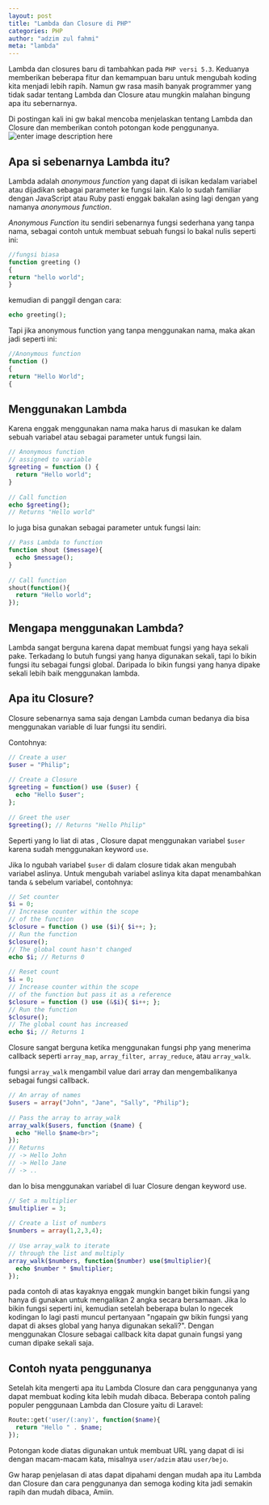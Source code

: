 ```yaml
---
layout: post
title: "Lambda dan Closure di PHP"
categories: PHP
author: "adzim zul fahmi"
meta: "lambda"
---
```


Lambda dan closures baru di tambahkan pada `PHP versi 5.3`. Keduanya memberikan beberapa fitur dan kemampuan baru untuk mengubah koding kita  menjadi lebih rapih. Namun gw rasa masih banyak programmer yang tidak sadar tentang Lambda dan Closure atau mungkin malahan bingung apa itu sebernarnya.

Di postingan kali ini gw bakal mencoba menjelaskan tentang Lambda dan Closure  dan memberikan contoh potongan kode penggunanya.
![enter image description here](https://upload.wikimedia.org/wikipedia/commons/thumb/2/27/PHP-logo.svg/1200px-PHP-logo.svg.png)

**Apa si sebenarnya Lambda itu?**
-----------------------------

Lambda adalah *anonymous function*  yang dapat di isikan kedalam variabel atau dijadikan sebagai parameter ke fungsi lain. Kalo lo sudah familiar dengan JavaScript atau Ruby pasti enggak bakalan asing lagi dengan yang namanya *anonymous function*.

*Anonymous Function* itu sendiri sebenarnya fungsi sederhana yang tanpa nama, sebagai contoh  untuk membuat sebuah fungsi lo bakal nulis seperti ini:

```php
//fungsi biasa
function greeting ()
{
return "hello world";
}
```

kemudian di panggil dengan cara:

```php
echo greeting();
```

Tapi jika anonymous function yang tanpa menggunakan nama, maka akan jadi seperti ini:

```php
//Anonymous function
function ()
{
return "Hello World";
{
```


**Menggunakan Lambda**
------------------

Karena enggak menggunakan nama maka harus di masukan ke dalam sebuah variabel atau sebagai parameter untuk fungsi lain.

```php
// Anonymous function
// assigned to variable
$greeting = function () {
  return "Hello world";
}
 
// Call function
echo $greeting();
// Returns "Hello world"
```

lo juga bisa gunakan sebagai parameter untuk fungsi lain:
```php
// Pass Lambda to function
function shout ($message){
  echo $message();
}
 
// Call function
shout(function(){
  return "Hello world";
});
```

**Mengapa menggunakan Lambda?**
---------------------------

Lambda sangat berguna karena dapat membuat fungsi yang haya sekali pake. Terkadang lo butuh fungsi yang hanya digunakan sekali, tapi lo bikin fungsi itu sebagai fungsi global. Daripada lo bikin fungsi yang hanya dipake sekali lebih baik menggunakan lambda.

**Apa itu Closure?**
----------------
Closure sebenarnya sama saja dengan Lambda cuman bedanya dia bisa menggunakan variable di luar fungsi itu sendiri.

Contohnya:
```php
// Create a user
$user = "Philip";
 
// Create a Closure
$greeting = function() use ($user) {
  echo "Hello $user";
};
 
// Greet the user
$greeting(); // Returns "Hello Philip"
```

Seperti yang lo liat di atas , Closure dapat menggunakan variabel ``$user`` karena sudah menggunakan keyword ``use``.

Jika lo ngubah variabel ``$user`` di dalam closure tidak akan mengubah variabel aslinya. Untuk mengubah variabel aslinya  kita dapat menambahkan tanda ``&`` sebelum variabel, contohnya:

```php
// Set counter
$i = 0;
// Increase counter within the scope
// of the function
$closure = function () use ($i){ $i++; };
// Run the function
$closure();
// The global count hasn't changed
echo $i; // Returns 0
 
// Reset count
$i = 0;
// Increase counter within the scope
// of the function but pass it as a reference
$closure = function () use (&$i){ $i++; };
// Run the function
$closure();
// The global count has increased
echo $i; // Returns 1
```

Closure sangat berguna ketika menggunakan fungsi php yang menerima callback seperti ``array_map``, ``array_filter``,`` array_reduce``, atau ``array_walk``.

fungsi ```array_walk``` mengambil value dari array dan mengembalikanya sebagai fungsi callback.
```php
// An array of names
$users = array("John", "Jane", "Sally", "Philip");
 
// Pass the array to array_walk
array_walk($users, function ($name) {
  echo "Hello $name<br>";
});
// Returns
// -> Hello John
// -> Hello Jane
// -> ..
```


dan lo bisa menggunakan variabel di luar Closure dengan keyword use.
```php
// Set a multiplier
$multiplier = 3;
 
// Create a list of numbers
$numbers = array(1,2,3,4);
 
// Use array_walk to iterate
// through the list and multiply
array_walk($numbers, function($number) use($multiplier){
  echo $number * $multiplier;
});
```

pada contoh di atas kayaknya enggak mungkin banget bikin fungsi yang hanya di gunakan untuk mengalikan 2 angka secara bersamaan. Jika lo bikin fungsi seperti ini, kemudian setelah beberapa bulan lo ngecek kodingan lo lagi pasti muncul pertanyaan "ngapain gw bikin fungsi yang dapat di akses global yang hanya digunakan sekali?". Dengan menggunakan Closure sebagai callback kita dapat gunain fungsi yang cuman dipake sekali saja.

**Contoh nyata penggunanya**
------------------------

Setelah kita mengerti apa itu Lambda Closure dan cara penggunanya yang dapat membuat koding kita lebih mudah dibaca. Beberapa contoh paling populer penggunaan Lambda dan Closure yaitu di Laravel:
```php
Route::get('user/(:any)', function($name){
  return "Hello " . $name;
});
```

Potongan kode diatas digunakan untuk membuat URL yang dapat di isi dengan macam-macam kata, misalnya `user/adzim` atau `user/bejo`.

Gw harap penjelasan di atas dapat dipahami dengan mudah apa itu Lambda dan Closure dan cara penggunanya dan semoga koding kita jadi semakin rapih dan mudah dibaca, Amiin.
